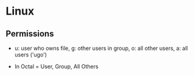 # Linux

## Permissions

- u: user who owns file, g: other users in group, o: all other users, a:
  all users ('ugo')

- In Octal = User, Group, All Others
